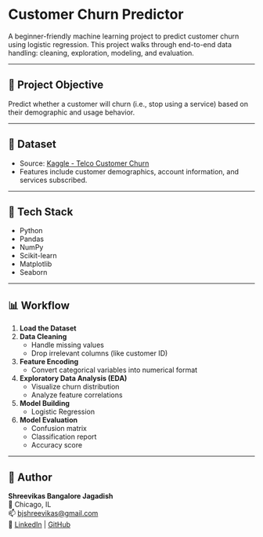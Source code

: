 # Customer Churn Predictor

A beginner-friendly machine learning project to predict customer churn using logistic regression. This project walks through end-to-end data handling: cleaning, exploration, modeling, and evaluation.

---

## 🚀 Project Objective

Predict whether a customer will churn (i.e., stop using a service) based on their demographic and usage behavior.

---

## 📂 Dataset

- Source: [Kaggle - Telco Customer Churn](https://www.kaggle.com/datasets/blastchar/telco-customer-churn)
- Features include customer demographics, account information, and services subscribed.

---

## 🧰 Tech Stack

- Python
- Pandas
- NumPy
- Scikit-learn
- Matplotlib
- Seaborn

---

## 📊 Workflow

1. **Load the Dataset**
2. **Data Cleaning**
   - Handle missing values
   - Drop irrelevant columns (like customer ID)
3. **Feature Encoding**
   - Convert categorical variables into numerical format
4. **Exploratory Data Analysis (EDA)**
   - Visualize churn distribution
   - Analyze feature correlations
5. **Model Building**
   - Logistic Regression
6. **Model Evaluation**
   - Confusion matrix
   - Classification report
   - Accuracy score

---


## 👤 Author

**Shreevikas Bangalore Jagadish**\
📍 Chicago, IL\
📫 [bjshreevikas@gmail.com](mailto\:bjshreevikas@gmail.com)\
🔗 [LinkedIn](https://www.linkedin.com/in/shreevikasbj/) | [GitHub](https://github.com/Shreevikas-BJ/Shreevikas-BJ)

